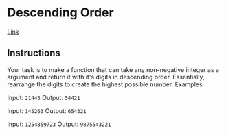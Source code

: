 # Descending Order

[Link](https://www.codewars.com/kata/descending-order)

## Instructions

Your task is to make a function that can take any non-negative integer as a argument and return it with it's digits in descending order. Essentially, rearrange the digits to create the highest possible number.
Examples:

Input: `21445` Output: `54421`

Input: `145263` Output: `654321`

Input: `1254859723` Output: `9875543221`
